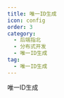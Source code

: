```yaml
---
title: 唯一ID生成
icon: config
order: 3
category:
  - 后端指北
  - 分布式开发
  - 唯一ID生成
tag:
  - 唯一ID生成
---
```


唯一ID生成
